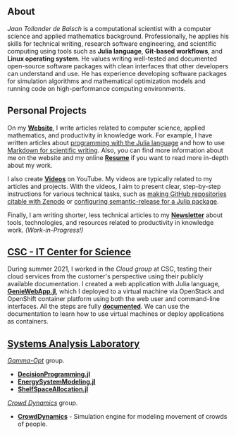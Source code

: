 ## About
*Jaan Tollander de Balsch* is a computational scientist with a computer science and applied mathematics background. Professionally, he applies his skills for technical writing, research software engineering, and scientific computing using tools such as **Julia language**, **Git-based workflows**, and **Linux operating system**. He values writing well-tested and documented open-source software packages with clean interfaces that other developers can understand and use. He has experience developing software packages for simulation algorithms and mathematical optimization models and running code on high-performance computing environments.


## Personal Projects
On my [**Website**](https://jaantollander.com/), I write articles related to computer science, applied mathematics, and productivity in knowledge work. For example, I have written articles about [programming with the Julia language](https://jaantollander.com/tag/julia-language/) and how to use [Markdown for scientific writing](https://jaantollander.com/post/scientific-writing-with-markdown/). Also, you can find more information about me on the website and my online [**Resume**](https://jaantollander.com/resume) if you want to read more in-depth about my work.

I also create [**Videos**](https://www.youtube.com/c/jaantollander) on YouTube. My videos are typically related to my articles and projects. With the videos, I aim to present clear, step-by-step instructions for various technical tasks, such as [making GitHub repositories citable with Zenodo](https://www.youtube.com/watch?v=A9FGAU9S9Ow) or [configuring semantic-release for a Julia package](https://www.youtube.com/watch?v=_npnsESXRno).

Finally, I am writing shorter, less technical articles to my [**Newsletter**](https://world.hey.com/jaan/) about tools, technologies, and resources related to productivity in knowledge work. *(Work-in-Progress!)*

<!-- If you have questions for me, you can ask them on my [GitHub Discussions](https://github.com/jaantollander/jaantollander/discussions). -->


## [CSC - IT Center for Science](https://www.csc.fi/en/)
During summer 2021, I worked in the *Cloud group* at CSC, testing their cloud services from the customer's perspective using their publicly available documentation. I created a web application with Julia language, [**GenieWebApp.jl**](https://github.com/csc-training/GenieWebApp.jl), which I deployed to a virtual machine via OpenStack and OpenShift container platform using both the web user and command-line interfaces. All the steps are fully [**documented**](https://csc-training.github.io/GenieWebApp.jl/dev/). We can use the documentation to learn how to use virtual machines or deploy applications as containers.


## [Systems Analysis Laboratory](https://sal.aalto.fi/en/)
[*Gamma-Opt*](https://github.com/gamma-opt) group.

<!-- - [**RobustDecisionProgramming.jl**](https://github.com/gamma-opt/RobustDecisionProgramming.jl) -->
- [**DecisionProgramming.jl**](https://github.com/gamma-opt/DecisionProgramming.jl)
- [**EnergySystemModeling.jl**](https://github.com/gamma-opt/EnergySystemModeling.jl)
- [**ShelfSpaceAllocation.jl**](https://github.com/gamma-opt/ShelfSpaceAllocation.jl)

[*Crowd Dynamics*](https://github.com/crowddynamics) group.

- [**CrowdDynamics**](https://github.com/crowddynamics/crowddynamics) - Simulation engine for modeling movement of crowds of people.
